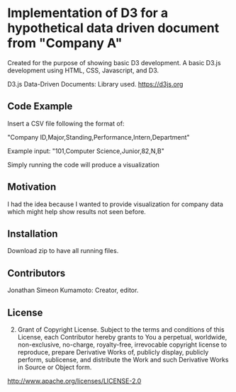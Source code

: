 # Implementation of D3 for a hypothetical data driven document from "Company A"


Created for the purpose of showing basic D3 development. A basic D3.js development using HTML, CSS, Javascript, and D3.


D3.js Data-Driven Documents: Library used.
https://d3js.org

## Code Example

Insert a CSV file following the format of:

"Company ID,Major,Standing,Performance,Intern,Department"

Example input: "101,Computer Science,Junior,82,N,B"


Simply running the code will produce a visualization

## Motivation

I had the idea because I wanted to provide visualization for company data which might help show results not seen before.

## Installation

Download zip to have all running files.

## Contributors

Jonathan Simeon Kumamoto: Creator, editor.

## License

2. Grant of Copyright License. Subject to the terms and conditions of this License, each Contributor hereby grants to You a perpetual, worldwide, non-exclusive, no-charge, royalty-free, irrevocable copyright license to reproduce, prepare Derivative Works of, publicly display, publicly perform, sublicense, and distribute the Work and such Derivative Works in Source or Object form.

http://www.apache.org/licenses/LICENSE-2.0

